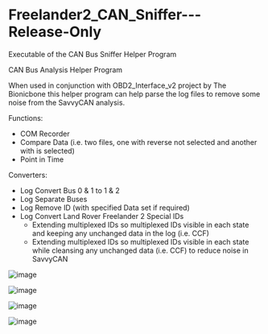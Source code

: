 # Freelander2_CAN_Sniffer---Release-Only
 Executable of the CAN Bus Sniffer Helper Program

CAN Bus Analysis Helper Program

When used in conjunction with OBD2_Interface_v2 project by The Bionicbone this helper program can help parse the log files to remove some noise from the SavvyCAN analysis.

Functions:

- COM Recorder
- Compare Data (i.e. two files, one with reverse not selected and another with is selected)
- Point in Time


Converters:

- Log Convert Bus 0 & 1 to 1 & 2
- Log Separate Buses
- Log Remove ID (with specified Data set if required)
- Log Convert Land Rover Freelander 2 Special IDs
     - Extending multiplexed IDs so multiplexed IDs visible in each state and keeping any unchanged data in the log (i.e. CCF) 
     - Extending multiplexed IDs so multiplexed IDs visible in each state while cleansing any unchanged data (i.e. CCF) to reduce noise in SavvyCAN

![image](https://github.com/user-attachments/assets/1c78f58f-5d45-4d62-823e-51c9cacd8c16)

![image](https://github.com/user-attachments/assets/96aa986d-36b6-4492-ac2f-a1335cf78033)

![image](https://github.com/user-attachments/assets/46299210-2590-41c6-bcba-7c0d74ebcbbd)

![image](https://github.com/user-attachments/assets/067f7f2e-b3cc-4b93-87fb-58dda305da72)
